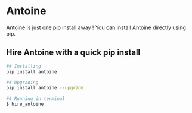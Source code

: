 # Antoine

Antoine is just one pip install away !
You can install Antoine directly using pip.

## Hire Antoine with a quick pip install

```bash
## Installing
pip install antoine

## Upgrading
pip install antoine --upgrade

## Running in terminal
$ hire_antoine